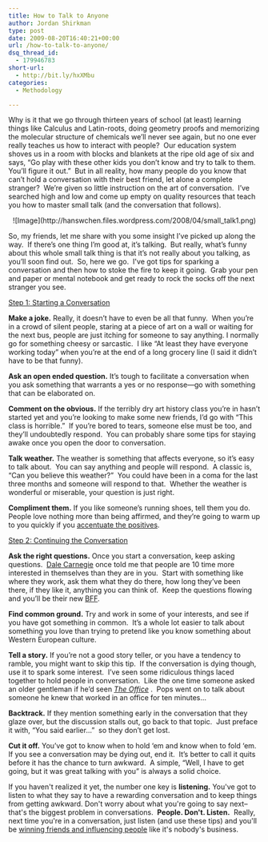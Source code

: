 ```yaml
---
title: How to Talk to Anyone
author: Jordan Shirkman
type: post
date: 2009-08-20T16:40:21+00:00
url: /how-to-talk-to-anyone/
dsq_thread_id:
  - 179946783
short-url:
  - http://bit.ly/hxXMbu
categories:
  - Methodology

---
```

Why is it that we go through thirteen years of school (at least) learning things like Calculus and Latin-roots, doing geometry proofs and memorizing the molecular structure of chemicals we’ll never see again, but no one ever really teaches us how to interact with people?  Our education system shoves us in a room with blocks and blankets at the ripe old age of six and says, “Go play with these other kids you don’t know and try to talk to them.  You’ll figure it out.”  But in all reality, how many people do you know that can’t hold a conversation with their best friend, let alone a complete stranger?  We’re given so little instruction on the art of conversation.  I’ve searched high and low and come up empty on quality resources that teach you how to master small talk (and the conversation that follows).

<p style="text-align:center;">
  ![Image](http://hanswchen.files.wordpress.com/2008/04/small_talk1.png)
</p>

So, my friends, let me share with you some insight I’ve picked up along the way.  If there’s one thing I’m good at, it’s talking.  But really, what’s funny about this whole small talk thing is that it’s not really about you talking, as you’ll soon find out.  So, here we go.  I've got tips for sparking a conversation and then how to stoke the fire to keep it going.  Grab your pen and paper or mental notebook and get ready to rock the socks off the next stranger you see.

<span style="text-decoration:underline;">Step 1: Starting a Conversation</span>

**Make a joke.** Really, it doesn’t have to even be all that funny.  When you’re in a crowd of silent people, staring at a piece of art on a wall or waiting for the next bus, people are just itching for someone to say anything. I normally go for something cheesy or sarcastic.  I like “At least they have everyone working today” when you’re at the end of a long grocery line (I said it didn’t have to be that funny).

**Ask an open ended question.** It’s tough to facilitate a conversation when you ask something that warrants a yes or no response—go with something that can be elaborated on.

**Comment on the obvious.** If the terribly dry art history class you’re in hasn’t started yet and you’re looking to make some new friends, I’d go with “This class is horrible.”  If you’re bored to tears, someone else must be too, and they’ll undoubtedly respond.  You can probably share some tips for staying awake once you open the door to conversation.

**Talk weather.** The weather is something that affects everyone, so it’s easy to talk about.  You can say anything and people will respond.  A classic is, “Can you believe this weather?”  You could have been in a coma for the last three months and someone will respond to that.  Whether the weather is wonderful or miserable, your question is just right.

**Compliment them.** If you like someone’s running shoes, tell them you do.  People love nothing more than being affirmed, and they’re going to warm up to you quickly if you [accentuate the positives](http://en.wikipedia.org/wiki/The_Bare_Necessities).

<span style="text-decoration:underline;">Step 2: Continuing the Conversation</span>

**Ask the right questions.** Once you start a conversation, keep asking questions.  [Dale Carnegie](http://en.wikipedia.org/wiki/Dale_Carnegie) once told me that people are 10 time more interested in themselves than they are in you.  Start with something like where they work, ask them what they do there, how long they’ve been there, if they like it, anything you can think of.  Keep the questions flowing  and you’ll be their new [BFF](http://en.wiktionary.org/wiki/BFF).

**Find common ground.** Try and work in some of your interests, and see if you have got something in common.  It’s a whole lot easier to talk about something you love than trying to pretend like you know something about Western European culture.

**Tell a story.** If you’re not a good story teller, or you have a tendency to ramble, you might want to skip this tip.  If the conversation is dying though, use it to spark some interest.  I’ve seen some ridiculous things laced together to hold people in conversation.  Like the one time someone asked an older gentleman if he’d seen _[The Office](http://www.nbc.com/The_Office/)_ .  Pops went on to talk about someone he knew that worked in an office for ten minutes…

**Backtrack.** If they mention something early in the conversation that they glaze over, but the discussion stalls out, go back to that topic.  Just preface it with, “You said earlier…”  so they don’t get lost.

**Cut it off.** You’ve got to know when to hold ‘em and know when to fold ‘em.  If you see a conversation may be dying out, end it.  It’s better to call it quits before it has the chance to turn awkward.  A simple, “Well, I have to get going, but it was great talking with you” is always a solid choice.

If you haven't realized it yet, the number one key is **listening.** You've got to listen to what they say to have a rewarding conversation and to keep things from getting awkward. Don't worry about what you're going to say next&#8211;that's the biggest problem in conversations.  **People. Don't. Listen.**  Really, next time you're in a conversation, just listen (and use these tips) and you'll be [winning friends and influencing people](http://www.amazon.com/How-Win-Friends-Influence-People/dp/0671027034/ref=sr_1_1?ie=UTF8&s=books&qid=1250785866&sr=8-1) like it's nobody's business.
